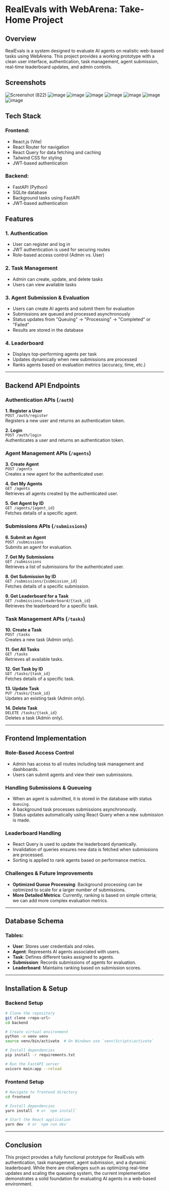 # RealEvals with WebArena: Take-Home Project

## Overview

RealEvals is a system designed to evaluate AI agents on realistic web-based tasks using WebArena. This project provides a working prototype with a clean user interface, authentication, task management, agent submission, real-time leaderboard updates, and admin controls.

## Screenshots
![Screenshot (822)](https://github.com/user-attachments/assets/d53a8717-3c2b-4a5e-a14d-1e0e71f5eb69)
![image](https://github.com/user-attachments/assets/c620c4e3-130a-4a1f-bf58-519096eafebf)
![image](https://github.com/user-attachments/assets/e25cfdde-b39e-41d9-b96e-ee694197867e)
![image](https://github.com/user-attachments/assets/ff3dd637-5a84-4a36-bc47-05814cd2f7b6)
![image](https://github.com/user-attachments/assets/57e743ec-0bcf-4fa0-9ef4-f01f293344a9)
![image](https://github.com/user-attachments/assets/9049ac7b-30c6-4920-b13e-8e5a9ab998db)
![image](https://github.com/user-attachments/assets/27ddf71e-d4f2-49cd-a4f7-708980c12d60)
![image](https://github.com/user-attachments/assets/705992cc-2e40-43db-9534-82fac0377f5f)



## Tech Stack

### Frontend:

- React.js (Vite)
- React Router for navigation
- React Query for data fetching and caching
- Tailwind CSS for styling
- JWT-based authentication

### Backend:

- FastAPI (Python)
- SQLite database
- Background tasks using FastAPI
- JWT-based authentication

## Features

### 1. Authentication

- User can register and log in
- JWT authentication is used for securing routes
- Role-based access control (Admin vs. User)

### 2. Task Management

- Admin can create, update, and delete tasks
- Users can view available tasks

### 3. Agent Submission & Evaluation

- Users can create AI agents and submit them for evaluation
- Submissions are queued and processed asynchronously
- Status updates from "Queuing" -> "Processing" -> "Completed" or "Failed"
- Results are stored in the database

### 4. Leaderboard

- Displays top-performing agents per task
- Updates dynamically when new submissions are processed
- Ranks agents based on evaluation metrics (accuracy, time, etc.)

---

## Backend API Endpoints

### Authentication APIs (`/auth`)

**1. Register a User**\
`POST /auth/register`\
Registers a new user and returns an authentication token.

**2. Login**\
`POST /auth/login`\
Authenticates a user and returns an authentication token.

### Agent Management APIs (`/agents`)

**3. Create Agent**\
`POST /agents`\
Creates a new agent for the authenticated user.

**4. Get My Agents**\
`GET /agents`\
Retrieves all agents created by the authenticated user.

**5. Get Agent by ID**\
`GET /agents/{agent_id}`\
Fetches details of a specific agent.

### Submissions APIs (`/submissions`)

**6. Submit an Agent**\
`POST /submissions`\
Submits an agent for evaluation.

**7. Get My Submissions**\
`GET /submissions`\
Retrieves a list of submissions for the authenticated user.

**8. Get Submission by ID**\
`GET /submissions/{submission_id}`\
Fetches details of a specific submission.

**9. Get Leaderboard for a Task**\
`GET /submissions/leaderboard/{task_id}`\
Retrieves the leaderboard for a specific task.

### Task Management APIs (`/tasks`)

**10. Create a Task**\
`POST /tasks`\
Creates a new task (Admin only).

**11. Get All Tasks**\
`GET /tasks`\
Retrieves all available tasks.

**12. Get Task by ID**\
`GET /tasks/{task_id}`\
Fetches details of a specific task.

**13. Update Task**\
`PUT /tasks/{task_id}`\
Updates an existing task (Admin only).

**14. Delete Task**\
`DELETE /tasks/{task_id}`\
Deletes a task (Admin only).

---

## Frontend Implementation

### Role-Based Access Control

- Admin has access to all routes including task management and dashboards.
- Users can submit agents and view their own submissions.

### Handling Submissions & Queueing

- When an agent is submitted, it is stored in the database with status `Queuing`.
- A background task processes submissions asynchronously.
- Status updates automatically using React Query when a new submission is made.

### Leaderboard Handling

- React Query is used to update the leaderboard dynamically.
- Invalidation of queries ensures new data is fetched when submissions are processed.
- Sorting is applied to rank agents based on performance metrics.

### Challenges & Future Improvements

- **Optimized Queue Processing**: Background processing can be optimized to scale for a larger number of submissions.
- **More Detailed Metrics**: Currently, ranking is based on simple criteria; we can add more complex evaluation metrics.

---

## Database Schema

### Tables:

- **User**: Stores user credentials and roles.
- **Agent**: Represents AI agents associated with users.
- **Task**: Defines different tasks assigned to agents.
- **Submission**: Records submissions of agents for evaluation.
- **Leaderboard**: Maintains ranking based on submission scores.

---

## Installation & Setup

### Backend Setup

```sh
# Clone the repository
git clone <repo-url>
cd backend

# Create virtual environment
python -m venv venv
source venv/bin/activate  # On Windows use `venv\Scripts\activate`

# Install dependencies
pip install -r requirements.txt

# Run the FastAPI server
uvicorn main:app --reload
```

### Frontend Setup

```sh
# Navigate to frontend directory
cd frontend

# Install dependencies
yarn install  # or `npm install`

# Start the React application
yarn dev  # or `npm run dev`
```

---

## Conclusion

This project provides a fully functional prototype for RealEvals with authentication, task management, agent submission, and a dynamic leaderboard. While there are challenges such as optimizing real-time updates and scaling the queueing system, the current implementation demonstrates a solid foundation for evaluating AI agents in a web-based environment.
